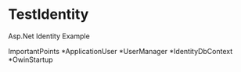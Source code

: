 # TestIdentity

Asp.Net Identity Example

ImportantPoints
*ApplicationUser
*UserManager
*IdentityDbContext
*OwinStartup
